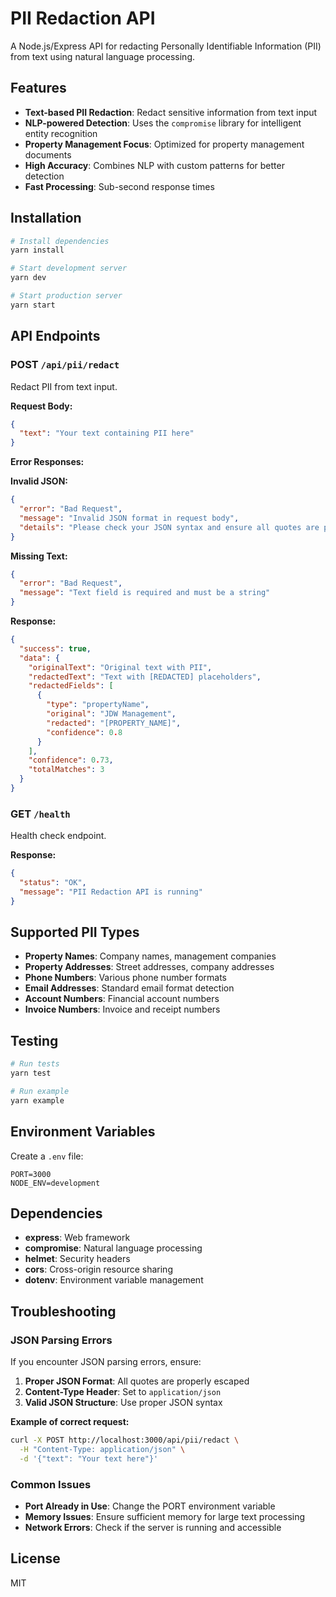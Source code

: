 # PII Redaction API

A Node.js/Express API for redacting Personally Identifiable Information (PII) from text using natural language processing.

## Features

- **Text-based PII Redaction**: Redact sensitive information from text input
- **NLP-powered Detection**: Uses the `compromise` library for intelligent entity recognition
- **Property Management Focus**: Optimized for property management documents
- **High Accuracy**: Combines NLP with custom patterns for better detection
- **Fast Processing**: Sub-second response times

## Installation

```bash
# Install dependencies
yarn install

# Start development server
yarn dev

# Start production server
yarn start
```

## API Endpoints

### POST `/api/pii/redact`

Redact PII from text input.

**Request Body:**

```json
{
  "text": "Your text containing PII here"
}
```

**Error Responses:**

**Invalid JSON:**

```json
{
  "error": "Bad Request",
  "message": "Invalid JSON format in request body",
  "details": "Please check your JSON syntax and ensure all quotes are properly escaped"
}
```

**Missing Text:**

```json
{
  "error": "Bad Request",
  "message": "Text field is required and must be a string"
}
```

**Response:**

```json
{
  "success": true,
  "data": {
    "originalText": "Original text with PII",
    "redactedText": "Text with [REDACTED] placeholders",
    "redactedFields": [
      {
        "type": "propertyName",
        "original": "JDW Management",
        "redacted": "[PROPERTY_NAME]",
        "confidence": 0.8
      }
    ],
    "confidence": 0.73,
    "totalMatches": 3
  }
}
```

### GET `/health`

Health check endpoint.

**Response:**

```json
{
  "status": "OK",
  "message": "PII Redaction API is running"
}
```

## Supported PII Types

- **Property Names**: Company names, management companies
- **Property Addresses**: Street addresses, company addresses
- **Phone Numbers**: Various phone number formats
- **Email Addresses**: Standard email format detection
- **Account Numbers**: Financial account numbers
- **Invoice Numbers**: Invoice and receipt numbers

## Testing

```bash
# Run tests
yarn test

# Run example
yarn example
```

## Environment Variables

Create a `.env` file:

```env
PORT=3000
NODE_ENV=development
```

## Dependencies

- **express**: Web framework
- **compromise**: Natural language processing
- **helmet**: Security headers
- **cors**: Cross-origin resource sharing
- **dotenv**: Environment variable management

## Troubleshooting

### JSON Parsing Errors

If you encounter JSON parsing errors, ensure:

1. **Proper JSON Format**: All quotes are properly escaped
2. **Content-Type Header**: Set to `application/json`
3. **Valid JSON Structure**: Use proper JSON syntax

**Example of correct request:**

```bash
curl -X POST http://localhost:3000/api/pii/redact \
  -H "Content-Type: application/json" \
  -d '{"text": "Your text here"}'
```

### Common Issues

- **Port Already in Use**: Change the PORT environment variable
- **Memory Issues**: Ensure sufficient memory for large text processing
- **Network Errors**: Check if the server is running and accessible

## License

MIT
